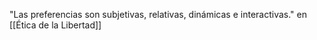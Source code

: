 "Las preferencias son subjetivas, relativas, dinámicas e interactivas."
en [[Ética de la Libertad]]
